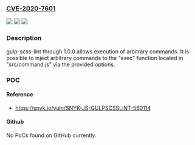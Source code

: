 ### [CVE-2020-7601](https://cve.mitre.org/cgi-bin/cvename.cgi?name=CVE-2020-7601)
![](https://img.shields.io/static/v1?label=Product&message=gulp-scss-lint&color=blue)
![](https://img.shields.io/static/v1?label=Version&message=n%2Fa&color=blue)
![](https://img.shields.io/static/v1?label=Vulnerability&message=Command%20Injection&color=brighgreen)

### Description

gulp-scss-lint through 1.0.0 allows execution of arbitrary commands. It is possible to inject arbitrary commands to the "exec" function located in "src/command.js" via the provided options.

### POC

#### Reference
- https://snyk.io/vuln/SNYK-JS-GULPSCSSLINT-560114

#### Github
No PoCs found on GitHub currently.

